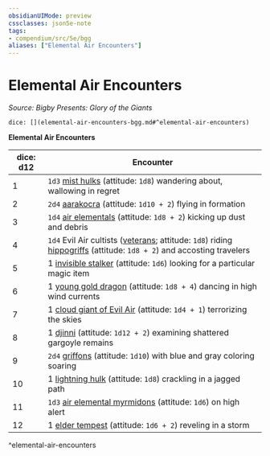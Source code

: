 ```yaml
---
obsidianUIMode: preview
cssclasses: json5e-note
tags:
- compendium/src/5e/bgg
aliases: ["Elemental Air Encounters"]
---
```

# Elemental Air Encounters
*Source: Bigby Presents: Glory of the Giants* 

`dice: [](elemental-air-encounters-bgg.md#^elemental-air-encounters)`

**Elemental Air Encounters**

| dice: d12 | Encounter |
|-----------|-----------|
| 1 | `1d3` [mist hulks](/compendium/bestiary/elemental/mist-hulk-bgg.md) (attitude: `1d8`) wandering about, wallowing in regret |
| 2 | `2d4` [aarakocra](/compendium/bestiary/humanoid/aarakocra.md) (attitude: `1d10 + 2`) flying in formation |
| 3 | `1d4` [air elementals](/compendium/bestiary/elemental/air-elemental.md) (attitude: `1d8 + 2`) kicking up dust and debris |
| 4 | `1d4` Evil Air cultists ([veterans](/compendium/bestiary/humanoid/veteran.md); attitude: `1d8`) riding [hippogriffs](/compendium/bestiary/monstrosity/hippogriff.md) (attitude: `1d8 + 2`) and accosting travelers |
| 5 | 1 [invisible stalker](/compendium/bestiary/elemental/invisible-stalker.md) (attitude: `1d6`) looking for a particular magic item |
| 6 | 1 [young gold dragon](/compendium/bestiary/dragon/young-gold-dragon.md) (attitude: `1d8 + 4`) dancing in high wind currents |
| 7 | 1 [cloud giant of Evil Air](/compendium/bestiary/giant/cloud-giant-of-evil-air-bgg.md) (attitude: `1d4 + 1`) terrorizing the skies |
| 8 | 1 [djinni](/compendium/bestiary/elemental/djinni.md) (attitude: `1d12 + 2`) examining shattered gargoyle remains |
| 9 | `2d4` [griffons](/compendium/bestiary/monstrosity/griffon.md) (attitude: `1d10`) with blue and gray coloring soaring |
| 10 | 1 [lightning hulk](/compendium/bestiary/elemental/lightning-hulk-bgg.md) (attitude: `1d8`) crackling in a jagged path |
| 11 | `1d3` [air elemental myrmidons](/compendium/bestiary/elemental/air-elemental-myrmidon-mpmm.md) (attitude: `1d6`) on high alert |
| 12 | 1 [elder tempest](/compendium/bestiary/elemental/elder-tempest-mpmm.md) (attitude: `1d6 + 2`) reveling in a storm |
^elemental-air-encounters